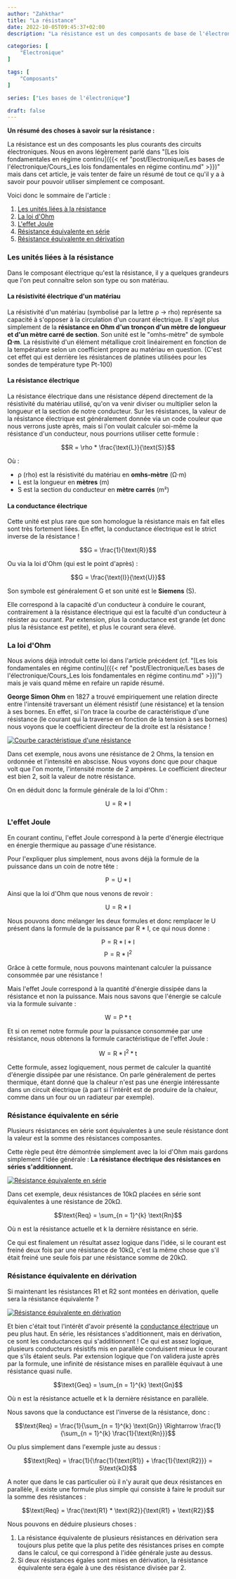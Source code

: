 ```yaml
---
author: "Zahkthar"
title: "La résistance"
date: 2022-10-05T09:45:37+02:00
description: "La résistance est un des composants de base de l'électronique, nous allons donc en faire un bref tour."

categories: [
    "Électronique"
]

tags: [
    "Composants"
]

series: ["Les bases de l'électronique"]

draft: false
---
```


**Un résumé des choses à savoir sur la résistance :**

La résistance est un des composants les plus courants des circuits électroniques. Nous en avons légèrement parlé dans "[Les lois fondamentales en régime continu]({{< ref "post/Electronique/Les bases de l'électronique/Cours_Les lois fondamentales en régime continu.md" >}})" mais dans cet article, je vais tenter de faire un résumé de tout ce qu'il y a à savoir pour pouvoir utiliser simplement ce composant.

Voici donc le sommaire de l'article :
1. [Les unités liées à la résistance](#les-unités-liées-à-la-résistance)
2. [La loi d'Ohm](#rappel-de-la-loi-dohm)
3. [L'effet Joule](#leffet-joule)
4. [Résistance équivalente en série](#résistance-équivalente-en-série)
5. [Résistance équivalente en dérivation](#résistance-équivalente-en-dérivation)

### Les unités liées à la résistance

Dans le composant électrique qu'est la résistance, il y a quelques grandeurs que l'on peut connaître selon son type ou son matériau.

#### La résistivité électrique d'un matériau

La résistivité d'un matériau (symbolisé par la lettre ρ -> rho) représente sa capacité à s'opposer à la circulation d'un courant électrique. Il s'agit plus simplement de la **résistance en Ohm d'un tronçon d'un mètre de longueur et d'un mètre carré de section**. Son unité est le "omhs-mètre" de symbole **Ω⋅m**. La résistivité d'un élément métallique croit linéairement en fonction de la température selon un coefficient propre au matériau en question. (C'est cet effet qui est derrière les résistances de platines utilisées pour les sondes de température type Pt-100)

#### La résistance électrique

La résistance électrique dans une résistance dépend directement de la résistivité du matériau utilisé, qu'on va venir diviser ou multiplier selon la longueur et la section de notre conducteur. Sur les résistances, la valeur de la résistance électrique est généralement donnée via un code couleur que nous verrons juste après, mais si l'on voulait calculer soi-même la résistance d'un conducteur, nous pourrions utiliser cette formule :

$$R = \rho * \frac{\text{L}}{\text{S}}$$

Où :
- ρ (rho) est la résistivité du matériau en **omhs-mètre** (Ω⋅m)
- L est la longueur en **mètres** (m)
- S est la section du conducteur en **mètre carrés** (m²)

#### La conductance électrique

Cette unité est plus rare que son homologue la résistance mais en fait elles sont très fortement liées. En effet, la conductance électrique est le strict inverse de la résistance !

$$G = \frac{1}{\text{R}}$$

Ou via la loi d'Ohm (qui est le point d'après) :

$$G = \frac{\text{I}}{\text{U}}$$

Son symbole est généralement G et son unité est le **Siemens** (S).

Elle correspond à la capacité d'un conducteur à conduire le courant, contrairement à la résistance électrique qui est la faculté d'un conducteur à résister au courant. Par extension, plus la conductance est grande (et donc plus la résistance est petite), et plus le courant sera élevé.

### La loi d'Ohm

Nous avions déjà introduit cette loi dans l'article précédent (cf. "[Les lois fondamentales en régime continu]({{< ref "post/Electronique/Les bases de l'électronique/Cours_Les lois fondamentales en régime continu.md" >}})") mais je vais quand même en refaire un rapide résumé.

**George Simon Ohm** en 1827 a trouvé empiriquement une relation directe entre l'intensité traversant un élément résistif (une résistance) et la tension à ses bornes. En effet, si l'on trace la courbe de caractéristique d'une résistance (le courant qui la traverse en fonction de la tension à ses bornes) nous voyons que le coefficient directeur de la droite est la résistance !

[![Courbe caractéristique d'une résistance](/res/images/Electronique/Composants/Resistance/CourbeCaracteristique.png#center "Courbe caractéristique d'une résistance")](/res/images/Electronique/Composants/Resistance/CourbeCaracteristique.png)

Dans cet exemple, nous avons une résistance de 2 Ohms, la tension en ordonnée et l'intensité en abscisse. Nous voyons donc que pour chaque volt que l'on monte, l'intensité monte de 2 ampères. Le coefficient directeur est bien 2, soit la valeur de notre résistance.

On en déduit donc la formule générale de la loi d'Ohm :

$$\text{U} = \text{R} * \text{I}$$

### L'effet Joule

En courant continu, l'effet Joule correspond à la perte d'énergie électrique en énergie thermique au passage d'une résistance.

Pour l'expliquer plus simplement, nous avons déjà la formule de la puissance dans un coin de notre tête :

$$\text{P} = \text{U} * \text{I}$$

Ainsi que la loi d'Ohm que nous venons de revoir :

$$\text{U} = \text{R} * \text{I}$$

Nous pouvons donc mélanger les deux formules et donc remplacer le U présent dans la formule de la puissance par R * I, ce qui nous donne :

$$\text{P} = \text{R} * \text{I} * \text{I}$$
$$\text{P} = \text{R} * \text{I}^{2}$$

Grâce à cette formule, nous pouvons maintenant calculer la puissance consommée par une résistance ! 

Mais l'effet Joule correspond à la quantité d'énergie dissipée dans la résistance et non la puissance. Mais nous savons que l'énergie se calcule via la formule suivante :

$$\text{W} = \text{P} * \text{t}$$

Et si on remet notre formule pour la puissance consommée par une résistance, nous obtenons la formule caractéristique de l'effet Joule :

$$\text{W} = \text{R} * \text{I}^{2} * \text{t}$$

Cette formule, assez logiquement, nous permet de calculer la quantité d'énergie dissipée par une résistance. On parle généralement de pertes thermique, étant donné que la chaleur n'est pas une énergie intéressante dans un circuit électrique (à part si l'intérêt est de produire de la chaleur, comme dans un four ou un radiateur par exemple).

### Résistance équivalente en série

Plusieurs résistances en série sont équivalentes à une seule résistance dont la valeur est la somme des résistances composantes.

Cette règle peut être démontrée simplement avec la loi d'Ohm mais gardons simplement l'idée générale : **La résistance électrique des résistances en séries s'additionnent.**

[![Résistance équivalente en série](/res/images/Electronique/Composants/Resistance/ResistancesEnSerie.png#center "Résistance équivalente en série")](/res/images/Electronique/Composants/Resistance/ResistancesEnSerie.png)

Dans cet exemple, deux résistances de 10kΩ placées en série sont équivalentes à une résistance de 20kΩ.

$$\text{Req} = \sum_{n = 1}^{k} \text{Rn}$$

Où n est la résistance actuelle et k la dernière résistance en série.

Ce qui est finalement un résultat assez logique dans l'idée, si le courant est freiné deux fois par une résistance de 10kΩ, c'est la même chose que s'il était freiné une seule fois par une résistance somme de 20kΩ.

### Résistance équivalente en dérivation

Si maintenant les résistances R1 et R2 sont montées en dérivation, quelle sera la résistance équivalente ?

[![Résistance équivalente en dérivation](/res/images/Electronique/Composants/Resistance/ResistancesEnDerivation.png#center "Résistance équivalente en dérivation")](/res/images/Electronique/Composants/Resistance/ResistancesEnDerivation.png)

Et bien c'était tout l'intérêt d'avoir présenté la [conductance électrique](#la-conductance-électrique) un peu plus haut. En série, les résistances s'additionnent, mais en dérivation, ce sont les conductances qui s'additionnent ! Ce qui est assez logique, plusieurs conducteurs résistifs mis en parallèle conduisent mieux le courant que s'ils étaient seuls. Par extension logique que l'on validera juste après par la formule, une infinité de résistance mises en parallèle équivaut à une résistance quasi nulle.

$$\text{Geq} = \sum_{n = 1}^{k} \text{Gn}$$

Où n est la résistance actuelle et k la dernière résistance en parallèle.

Nous savons que la conductance est l'inverse de la résistance, donc :

$$\text{Req} = \frac{1}{\sum_{n = 1}^{k} \text{Gn}} \Rightarrow \frac{1}{\sum_{n = 1}^{k} \frac{1}{\text{Rn}}}$$

Ou plus simplement dans l'exemple juste au dessus :

$$\text{Req} = \frac{1}{\frac{1}{\text{R1}} + \frac{1}{\text{R2}}} = 5\text{kΩ}$$

A noter que dans le cas particulier où il n'y aurait que deux résistances en parallèle, il existe une formule plus simple qui consiste à faire le produit sur la somme des résistances :

$$\text{Req} = \frac{\text{R1} * \text{R2}}{\text{R1} + \text{R2}}$$

Nous pouvons en déduire plusieurs choses :
1. La résistance équivalente de plusieurs résistances en dérivation sera toujours plus petite que la plus petite des résistances prises en compte dans le calcul, ce qui correspond à l'idée générale juste au dessus.
2. Si deux résistances égales sont mises en dérivation, la résistance équivalente sera égale à une des résistance divisée par 2.

&nbsp;